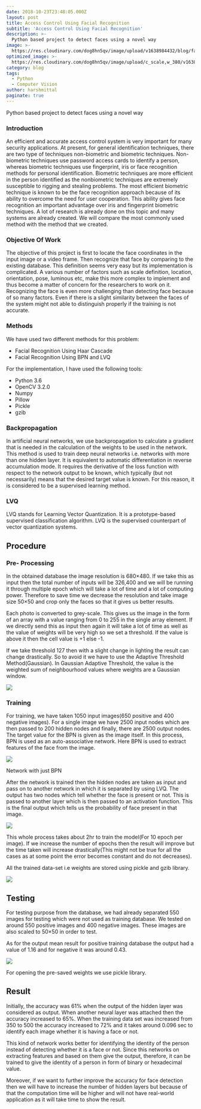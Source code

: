 ```yaml
---
date: 2018-10-23T23:48:05.000Z
layout: post
title: Access Control Using Facial Recognition
subtitle: 'Access Control Using Facial Recognition'
description: >-
  Python based project to detect faces using a novel way
image: >-
  https://res.cloudinary.com/dog8hn5qv/image/upload/v1638984432/blog/facial-recognition-for-biometric-access-control-housing-1024x662_evcior.jpg
optimized_image: >-
  https://res.cloudinary.com/dog8hn5qv/image/upload/c_scale,w_380/v1638984432/blog/facial-recognition-for-biometric-access-control-housing-1024x662_evcior.jpg
category: blog
tags:
  - Python
  - Computer Vision
author: harshmittal
paginate: true
---
```


Python based project to detect faces using a novel way

### Introduction

An efficient and accurate access control system is very important for many security applications. At present, for general identification techniques, 
there are two type of techniques non-biometric and biometric techniques. Non-biometric techniques use password access cards to identify a person, 
whereas biometric techniques use fingerprint, iris or face recognition methods for personal identification. 
Biometric techniques are more efficient in the person identified as the nonbiometric techniques are extremely susceptible to rigging and stealing problems. 
The most efficient biometric technique is known to be the face recognition approach because of its ability to overcome the need for user cooperation. 
This ability gives face recognition an important advantage over iris and fingerprint biometric techniques. 
A lot of research is already done on this topic and many systems are already created. We will compare the most commonly used method with the method that we created.

### Objective Of Work

The objective of this project is first to locate the face coordinates in the input image or a video frame. 
Then recognize that face by comparing to the existing database. This definition seems very easy but its implementation is complicated. 
A various number of factors such as scale definition, location, orientation, pose, luminous etc, 
make this more complex to implement and thus become a matter of concern for the researchers to work on it. 
Recognizing the face is even more challenging than detecting face because of so many factors. 
Even if there is a slight similarity between the faces of the system might not able to distinguish properly if the training is not accurate.

### Methods

We have used two different methods for this problem:
- Facial Recognition Using Haar Cascade
- Facial Recognition Using BPN and LVQ

For the implementation, I have used the following tools:

- Python 3.6
- OpenCV 3.2.0
- Numpy
- Pillow
- Pickle
- gzib

### Backpropagation
In artificial neural networks, we use backpropagation to calculate a gradient that is needed in the calculation of the weights to be used in the network. 
This method is used to train deep neural networks i.e. networks with more than one hidden layer. It is equivalent to automatic differentiation in reverse accumulation mode. 
It requires the derivative of the loss function with respect to the network output to be known, which typically (but not necessarily) means that the desired target value is known. 
For this reason, it is considered to be a supervised learning method.

### LVQ
LVQ stands for Learning Vector Quantization. It is a prototype-based supervised classification algorithm. LVQ is the supervised counterpart of vector quantization systems.


## Procedure

###  Pre- Processing

In the obtained database the image resolution is 680×480. 
If we take this as input then the total number of inputs will be 326,400 and we will be running it through multiple epoch which will take a lot of time 
and a lot of computing power. Therefore to save time we decrease the resolution and take image size 50×50 and crop only the faces so that it gives us better results.


Each photo is converted to grey-scale. This gives us the image in the form of an array with a value ranging from 0 to 255 in the single array element. 
If we directly send this as input then again it will take a lot of time as well as the value of weights will be very high so we set a threshold. 
If the value is above it then the cell value is +1 else -1.


If we take threshold 127 then with a slight change in lighting the result can change drastically. So to avoid it we have to use the Adaptive Threshold Method(Gaussian).
In Gaussian Adaptive Threshold, the value is the weighted sum of neighbourhood values where weights are a Gaussian window.


![](https://miro.medium.com/max/663/0*PCKQmNbyT47uNqrJ.PNG)

### Training
For training, we have taken 1050 input images(650 positive and 400 negative images). For a single image we have 2500 input nodes which are then passed to 
200 hidden nodes and finally, there are 2500 output nodes. The target value for the BPN is given as the image itself. 
In this process, BPN is used as an auto-associative network. Here BPN is used to extract features of the face from the image.

![](https://miro.medium.com/max/383/0*0Qr49IZSyIiTWQtG.jpeg)

Network with just BPN


After the network is trained then the hidden nodes are taken as input and pass on to another network in which it is separated by using LVQ. 
The output has two nodes which tell whether the face is present or not. This is passed to another layer which is then passed to an activation function. 
This is the final output which tells us the probability of face present in that image.

![](https://miro.medium.com/max/751/0*bklQ7073B2Z0_L-4.PNG)

 This whole process takes about 2hr to train the model(For 10 epoch per image). 
 If we increase the number of epochs then the result will improve but the time taken will increase drastically(This might not be true for all the cases
 as at some point the error becomes constant and do not decreases).
 
 
All the trained data-set i.e weights are stored using pickle and gzib library.

![](https://miro.medium.com/max/875/0*epjaaonng77T_Dvv.PNG)

## Testing

 For testing purpose from the database, we had already separated 550 images for testing which were not used as training database. 
 We tested on around 550 positive images and 400 negative images. These images are also scaled to 50×50 in order to test.
 
 
As for the output mean result for positive training database the output had a value of 1.16 and for negative it was around 0.43.


![](https://miro.medium.com/max/875/0*cGEqSL4w48jJMEgw.PNG)

For opening the pre-saved weights we use pickle library.
 
## Result
Initially, the accuracy was 61% when the output of the hidden layer was considered as output. When another neural layer was attached then the accuracy increased to 65%. 
When the training data set was increased from 350 to 500 the accuracy increased to 72% and it takes around 0.096 sec to identify each image whether it is having a face or not.


This kind of network works better for identifying the identity of the person instead of detecting whether it is a face or not. 
Since this networks on extracting features and based on them give the output, therefore, it can be trained to give the identity of a person in form of binary or hexadecimal value.


Moreover, if we want to further improve the accuracy for face detection then we will have to increase the number of hidden layers but because of that 
the computation time will be higher and will not have real-world application as it will take time to show the result.
